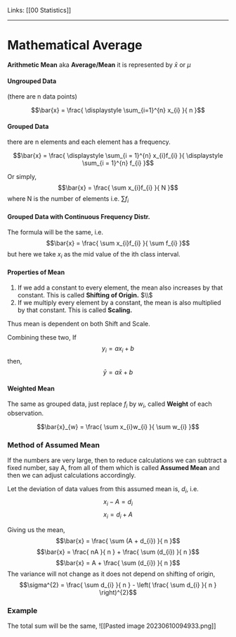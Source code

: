 Links: [[00 Statistics]]
___
# Mathematical Average
**Arithmetic Mean**
aka **Average/Mean**
it is represented by $\bar{x}$ or $\mu$

#### Ungrouped Data
(there are n data points)

$$\bar{x} = \frac{ \displaystyle \sum_{i=1}^{n} x_{i} }{ n }$$

#### Grouped Data
there are n elements and each element has a frequency.

$$\bar{x} = \frac{ \displaystyle \sum_{i = 1}^{n} x_{i}f_{i} }{ \displaystyle \sum_{i = 1}^{n} f_{i} }$$

Or simply,
$$\bar{x} = \frac{ \sum x_{i}f_{i} }{ N }$$
where N is the number of elements i.e. $\sum f_{i}$

#### Grouped Data with Continuous Frequency Distr.
The formula will be the same, i.e.
$$\bar{x} = \frac{ \sum x_{i}f_{i} }{ \sum f_{i} }$$
but here we take $x_{i}$ as the mid value of the ith class interval. 


#### Properties of Mean
1. If we add a constant to every element, the mean also increases by that constant. This is called **Shifting of Origin.**
   $\\$
2. If we multiply every element by a constant, the mean is also multiplied by that constant. This is called **Scaling.**

Thus mean is dependent on both Shift and Scale.

Combining these two,
If
$$y_{i} = ax_{i}+b$$
then,
$$\bar{y} = a\bar{x}+b$$

#### Weighted Mean
The same as grouped data, just replace $f_{i}$ by $w_{i}$, called **Weight** of each observation. 

$$\bar{x}_{w} = \frac{ \sum x_{i}w_{i} }{ \sum w_{i} }$$

### Method of Assumed Mean
If the numbers are very large, then to reduce calculations we can subtract a fixed number, say A, from all of them which is called **Assumed Mean** and then we can adjust calculations accordingly. 

Let the deviation of data values from this assumed mean is, $d_{i}$, i.e.
$$x_{i} - A = d_{i}$$
$$x_{i} = d_{i} + A$$

Giving us the mean,
$$\bar{x} = \frac{ \sum (A + d_{i}) }{ n }$$
$$\bar{x} = \frac{ nA }{ n } + \frac{ \sum (d_{i}) }{ n }$$
$$\bar{x} = A + \frac{ \sum (d_{i}) }{ n }$$
The variance will not change as it does not depend on shifting of origin,
$$\sigma^{2} = \frac{ \sum d_{i} }{ n } - \left( \frac{ \sum d_{i} }{ n } \right)^{2}$$

### Example
The total sum will be the same,
![[Pasted image 20230610094933.png]]

